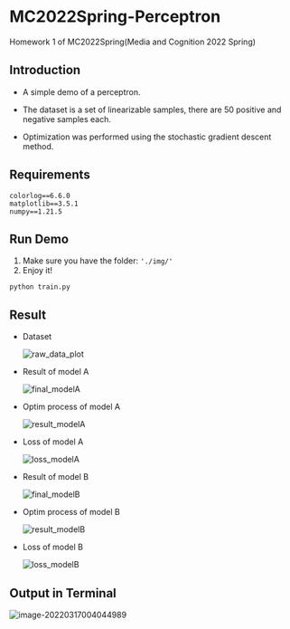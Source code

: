 # MC2022Spring-Perceptron

Homework 1 of MC2022Spring(Media and Cognition 2022 Spring)

## Introduction

- A simple demo of a perceptron.

- The dataset is a set of linearizable samples, there are 50 positive and negative samples each.

- Optimization was performed using the stochastic gradient descent method.

## Requirements

```
colorlog==6.6.0
matplotlib==3.5.1
numpy==1.21.5
```

## Run Demo

1. Make sure you have the folder: `'./img/'`
2. Enjoy it!

```
python train.py
```

## Result

- Dataset

  ![raw_data_plot](./resources/raw_data_plot.png)

- Result of model A

  ![final_modelA](./resources/final_modelA.png)

- Optim process of model A

  ![result_modelA](./resources/result_modelA.png)

- Loss of model A

  ![loss_modelA](./resources/loss_modelA.png)

- Result of model B

  ![final_modelB](./resources/final_modelB.png)

- Optim process of model B

  ![result_modelB](./resources/result_modelB.png)

- Loss of model B

  ![loss_modelB](./resources/loss_modelB.png)

## Output in Terminal

![image-20220317004044989](./resources/terminal.png)
